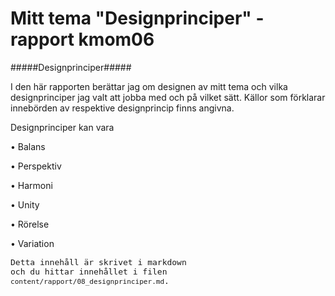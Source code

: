 Mitt tema "Designprinciper" - rapport kmom06
=========================

#####Designprinciper#####

I den här rapporten berättar jag om designen av mitt tema och vilka designprinciper jag valt att jobba med och på vilket sätt. Källor som förklarar innebörden av respektive designprincip finns angivna.

Designprinciper kan vara

•	Balans

•	Perspektiv

•	Harmoni

•	Unity

•	Rörelse

•	Variation


<code style="font-size: small;">Detta innehåll är skrivet i markdown och du hittar innehållet i filen `content/rapport/08_designprinciper.md`.</code>
